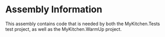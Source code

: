 ﻿# Assembly Information
This assembly contains code that is needed by both the MyKitchen.Tests test project, as well as the MyKitchen.WarmUp project.
